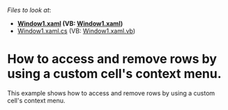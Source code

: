 <!-- default file list -->
*Files to look at*:

* **[Window1.xaml](./CS/Window1.xaml) (VB: [Window1.xaml](./VB/Window1.xaml))**
* [Window1.xaml.cs](./CS/Window1.xaml.cs) (VB: [Window1.xaml.vb](./VB/Window1.xaml.vb))
<!-- default file list end -->
# How to access and remove rows by using a custom cell's context menu.


<p>This example shows how to access and remove rows by using a custom cell's context menu.</p>

<br/>


